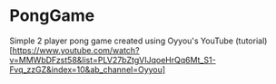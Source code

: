 # PongGame
Simple 2 player pong game created using Oyyou's YouTube (tutorial)[https://www.youtube.com/watch?v=MMWbDFzst58&list=PLV27bZtgVIJqoeHrQq6Mt_S1-Fvq_zzGZ&index=10&ab_channel=Oyyou]
